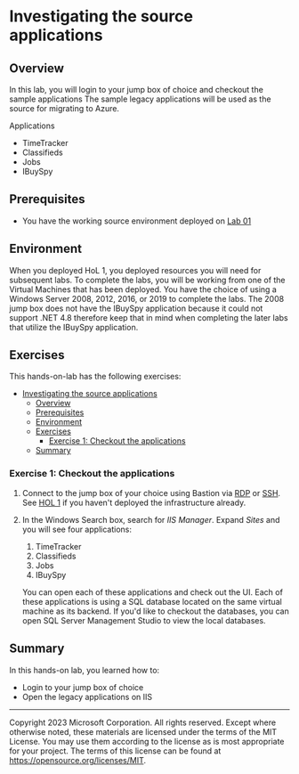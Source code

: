 # Investigating the source applications

## Overview

In this lab, you will login to your jump box of choice and checkout the sample applications The sample legacy applications will be used as the source for migrating to Azure.

Applications

* TimeTracker
* Classifieds
* Jobs
* IBuySpy

## Prerequisites

* You have the working source environment deployed on [Lab 01](../01-setup/README.md)

## Environment
When you deployed HoL 1, you deployed resources you will need for subsequent labs. To complete the labs, you will be working from one of the Virtual Machines that has been deployed. You have the choice of using a Windows Server 2008, 2012, 2016, or 2019 to complete the labs. The 2008 jump box does not have the IBuySpy application because it could not support .NET 4.8 therefore keep that in mind when completing the later labs that utilize the IBuySpy application. 

## Exercises

This hands-on-lab has the following exercises:
- [Investigating the source applications](#investigating-the-source-applications)
  - [Overview](#overview)
  - [Prerequisites](#prerequisites)
  - [Environment](#environment)
  - [Exercises](#exercises)
    - [Exercise 1: Checkout the applications](#exercise-1-checkout-the-applications)
  - [Summary](#summary)

### Exercise 1: Checkout the applications
1. Connect to the jump box of your choice using Bastion via [RDP](https://learn.microsoft.com/azure/bastion/bastion-connect-vm-rdp-windows) or [SSH](https://learn.microsoft.com/en-us/azure/bastion/bastion-connect-vm-ssh-windows). See [HOL 1](../01-setup/) if you haven't deployed the infrastructure already.
2. In the Windows Search box, search for *IIS Manager*. Expand *Sites* and you will see four applications:
   1. TimeTracker
   2. Classifieds
   3. Jobs
   4. IBuySpy
   
   You can open each of these applications and check out the UI. Each of these applications is using a SQL database located on the same virtual machine as its backend. If you'd like to checkout the databases, you can open SQL Server Management Studio to view the local databases. 

## Summary

In this hands-on lab, you learned how to:

* Login to your jump box of choice
* Open the legacy applications on IIS

----

Copyright 2023 Microsoft Corporation. All rights reserved. Except where otherwise noted, these materials are licensed under the terms of the MIT License. You may use them according to the license as is most appropriate for your project. The terms of this license can be found at https://opensource.org/licenses/MIT.